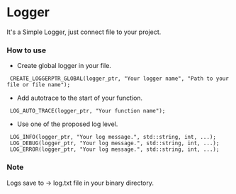 # Logger

It's a Simple Logger, just connect file to your project.


### How to use

* Create global logger in your file.
```
 CREATE_LOGGERPTR_GLOBAL(logger_ptr, "Your logger name", "Path to your file or file name");
```
* Add autotrace to the start of your function.
```
 LOG_AUTO_TRACE(logger_ptr, "Your function name");
```
* Use one of the proposed log level.
```
 LOG_INFO(logger_ptr, "Your log message.", std::string, int, ...);
 LOG_DEBUG(logger_ptr, "Your log message.", std::string, int, ...);
 LOG_ERROR(logger_ptr, "Your log message.", std::string, int, ...);
```

### Note

Logs save to -> log.txt file in your binary directory.
